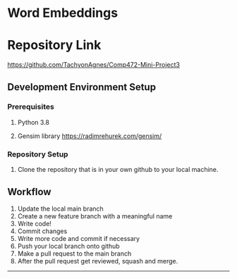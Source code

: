# Word Embeddings

# Repository Link
https://github.com/TachyonAgnes/Comp472-Mini-Project3

## Development Environment Setup
### Prerequisites
1. Python 3.8

2. Gensim library https://radimrehurek.com/gensim/

### Repository Setup
1. Clone the repository that is in your own github to your local machine.

## Workflow
1. Update the local main branch
2. Create a new feature branch with a meaningful name
3. Write code!
4. Commit changes
5. Write more code and commit if necessary
6. Push your local branch onto github
7. Make a pull request to the main branch
8. After the pull request get reviewed, squash and merge.

---
